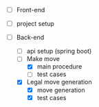 - [ ] Front-end
 - [ ] project setup

- [ ] Back-end
  - [ ] api setup (spring boot)
  - [ ] Make move
    - [x] main procedure
    - [ ] test cases
  - [x] Legal move generation
    - [x] move generation
    - [x] test cases
